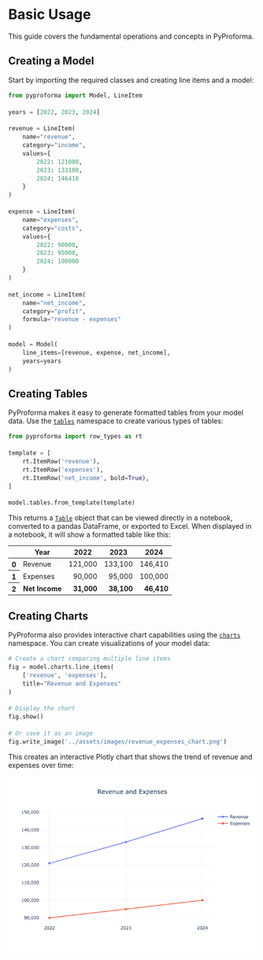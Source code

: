 # Basic Usage

This guide covers the fundamental operations and concepts in PyProforma.

## Creating a Model

Start by importing the required classes and creating line items and a model:

```python
from pyproforma import Model, LineItem

years = [2022, 2023, 2024]

revenue = LineItem(
    name="revenue",
    category="income",
    values={
        2022: 121000, 
        2023: 133100,
        2024: 146410
    }
)

expense = LineItem(
    name="expenses", 
    category="costs",
    values={
        2022: 90000,
        2023: 95000, 
        2024: 100000
    }
)

net_income = LineItem(
    name="net_income",
    category="profit", 
    formula="revenue - expenses"
)

model = Model(
    line_items=[revenue, expense, net_income],
    years=years
)
```

## Creating Tables

PyProforma makes it easy to generate formatted tables from your model data. Use the [`tables`](../api/tables.md) namespace to create various types of tables:

```python
from pyproforma import row_types as rt

template = [
    rt.ItemRow('revenue'),    
    rt.ItemRow('expenses'),
    rt.ItemRow('net_income', bold=True),
]

model.tables.from_template(template)
```

This returns a [`Table`](../api/table.md) object that can be viewed directly in a notebook, converted to a pandas DataFrame, or exported to Excel. When displayed in a notebook, it will show a formatted table like this:

<style type="text/css">
#T_ad88c_row0_col0, #T_ad88c_row1_col0 {
  text-align: left;
}
#T_ad88c_row0_col1, #T_ad88c_row0_col2, #T_ad88c_row0_col3, #T_ad88c_row1_col1, #T_ad88c_row1_col2, #T_ad88c_row1_col3 {
  text-align: right;
}
#T_ad88c_row2_col0 {
  font-weight: bold;
  text-align: left;
}
#T_ad88c_row2_col1, #T_ad88c_row2_col2, #T_ad88c_row2_col3 {
  font-weight: bold;
  text-align: right;
}
</style>
<table id="T_ad88c">
  <thead>
    <tr>
      <th class="blank level0" >&nbsp;</th>
      <th id="T_ad88c_level0_col0" class="col_heading level0 col0" >Year</th>
      <th id="T_ad88c_level0_col1" class="col_heading level0 col1" >2022</th>
      <th id="T_ad88c_level0_col2" class="col_heading level0 col2" >2023</th>
      <th id="T_ad88c_level0_col3" class="col_heading level0 col3" >2024</th>
    </tr>
  </thead>
  <tbody>
    <tr>
      <th id="T_ad88c_level0_row0" class="row_heading level0 row0" >0</th>
      <td id="T_ad88c_row0_col0" class="data row0 col0" >Revenue</td>
      <td id="T_ad88c_row0_col1" class="data row0 col1" >121,000</td>
      <td id="T_ad88c_row0_col2" class="data row0 col2" >133,100</td>
      <td id="T_ad88c_row0_col3" class="data row0 col3" >146,410</td>
    </tr>
    <tr>
      <th id="T_ad88c_level0_row1" class="row_heading level0 row1" >1</th>
      <td id="T_ad88c_row1_col0" class="data row1 col0" >Expenses</td>
      <td id="T_ad88c_row1_col1" class="data row1 col1" >90,000</td>
      <td id="T_ad88c_row1_col2" class="data row1 col2" >95,000</td>
      <td id="T_ad88c_row1_col3" class="data row1 col3" >100,000</td>
    </tr>
    <tr>
      <th id="T_ad88c_level0_row2" class="row_heading level0 row2" >2</th>
      <td id="T_ad88c_row2_col0" class="data row2 col0" >Net Income</td>
      <td id="T_ad88c_row2_col1" class="data row2 col1" >31,000</td>
      <td id="T_ad88c_row2_col2" class="data row2 col2" >38,100</td>
      <td id="T_ad88c_row2_col3" class="data row2 col3" >46,410</td>
    </tr>
  </tbody>
</table>

## Creating Charts

PyProforma also provides interactive chart capabilities using the [`charts`](../api/charts.md) namespace. You can create visualizations of your model data:

```python
# Create a chart comparing multiple line items
fig = model.charts.line_items(
    ['revenue', 'expenses'],
    title="Revenue and Expenses"
)

# Display the chart
fig.show()

# Or save it as an image
fig.write_image('../assets/images/revenue_expenses_chart.png')
```

This creates an interactive Plotly chart that shows the trend of revenue and expenses over time:

![Revenue and Expenses Chart](../assets/images/basic_usage_chart.png)

